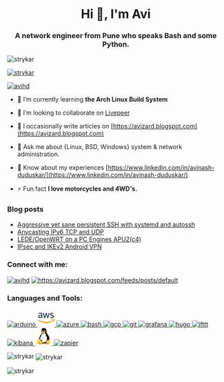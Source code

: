 <h1 align="center">Hi 👋, I'm Avi</h1>
<h3 align="center">A network engineer from Pune who speaks Bash and some Python.</h3>

<p align="left"> <img src="https://komarev.com/ghpvc/?username=strykar&label=Profile%20views&color=0e75b6&style=flat" alt="strykar" /> </p>

<p align="left"> <a href="https://github.com/ryo-ma/github-profile-trophy"><img src="https://github-profile-trophy-wine-alpha.vercel.app/?username=Strykar&theme=onedark" alt="strykar" /></a> </p>

<p align="left"> <a href="https://twitter.com/avihd" target="blank"><img src="https://img.shields.io/twitter/follow/avihd?logo=twitter&style=for-the-badge" alt="avihd" /></a> </p>

- 🌱 I’m currently learning **the Arch Linux Build System**

- 👯 I’m looking to collaborate on [Livepeer](https://github.com/livepeer/go-livepeer)

- 📝 I occasionally write articles on [https://avizard.blogspot.com](https://avizard.blogspot.com)

- 💬 Ask me about {Linux, BSD, Windows} system & network administration.

- 📄 Know about my experiences [https://www.linkedin.com/in/avinash-duduskar/](https://www.linkedin.com/in/avinash-duduskar/)

- ⚡ Fun fact **I love motorcycles and 4WD's.**

### Blog posts
<!-- BLOG-POST-LIST:START -->
- [Aggressive yet sane persistent SSH with systemd and autossh](https://avizard.blogspot.com/2021/01/aggressive-yet-sane-persistent-ssh-with.html)
- [Anycasting IPv6 TCP and UDP](https://avizard.blogspot.com/2017/12/anycasting-ipv6-tcp-and-udp-inspired-by.html)
- [LEDE/OpenWRT on a PC Engines APU2&lpar;c4&rpar;](https://avizard.blogspot.com/2017/11/ledeopenwrt-on-pc-engines-apu2c4.html)
- [IPsec and IKEv2 Android VPN](https://avizard.blogspot.com/2017/01/ipsec-and-ikev2-android-vpn.html)
<!-- BLOG-POST-LIST:END -->

<h3 align="left">Connect with me:</h3>
<p align="left">
<a href="https://twitter.com/avihd" target="blank"><img align="center" src="https://raw.githubusercontent.com/rahuldkjain/github-profile-readme-generator/master/src/images/icons/Social/twitter.svg" alt="avihd" height="30" width="40" /></a>
<a href="http://avizard.blogspot.com/feeds/posts/default?alt=rss" target="blank"><img align="center" src="https://raw.githubusercontent.com/rahuldkjain/github-profile-readme-generator/master/src/images/icons/Social/rss.svg" alt="https://avizard.blogspot.com/feeds/posts/default" height="30" width="40" /></a>
</p>

<h3 align="left">Languages and Tools:</h3>
<p align="left"> <a href="https://www.arduino.cc/" target="_blank" rel="noreferrer"> <img src="https://cdn.worldvectorlogo.com/logos/arduino-1.svg" alt="arduino" width="40" height="40"/> </a> <a href="https://aws.amazon.com" target="_blank" rel="noreferrer"> <img src="https://raw.githubusercontent.com/devicons/devicon/master/icons/amazonwebservices/amazonwebservices-original-wordmark.svg" alt="aws" width="40" height="40"/> </a> <a href="https://azure.microsoft.com/en-in/" target="_blank" rel="noreferrer"> <img src="https://www.vectorlogo.zone/logos/microsoft_azure/microsoft_azure-icon.svg" alt="azure" width="40" height="40"/> </a> <a href="https://www.gnu.org/software/bash/" target="_blank" rel="noreferrer"> <img src="https://www.vectorlogo.zone/logos/gnu_bash/gnu_bash-icon.svg" alt="bash" width="40" height="40"/> </a> <a href="https://cloud.google.com" target="_blank" rel="noreferrer"> <img src="https://www.vectorlogo.zone/logos/google_cloud/google_cloud-icon.svg" alt="gcp" width="40" height="40"/> </a> <a href="https://git-scm.com/" target="_blank" rel="noreferrer"> <img src="https://www.vectorlogo.zone/logos/git-scm/git-scm-icon.svg" alt="git" width="40" height="40"/> </a> <a href="https://grafana.com" target="_blank" rel="noreferrer"> <img src="https://www.vectorlogo.zone/logos/grafana/grafana-icon.svg" alt="grafana" width="40" height="40"/> </a> <a href="https://gohugo.io/" target="_blank" rel="noreferrer"> <img src="https://api.iconify.design/logos-hugo.svg" alt="hugo" width="40" height="40"/> </a> <a href="https://ifttt.com/" target="_blank" rel="noreferrer"> <img src="https://www.vectorlogo.zone/logos/ifttt/ifttt-ar21.svg" alt="ifttt" width="40" height="40"/> </a> <a href="https://www.elastic.co/kibana" target="_blank" rel="noreferrer"> <img src="https://www.vectorlogo.zone/logos/elasticco_kibana/elasticco_kibana-icon.svg" alt="kibana" width="40" height="40"/> </a> <a href="https://www.linux.org/" target="_blank" rel="noreferrer"> <img src="https://raw.githubusercontent.com/devicons/devicon/master/icons/linux/linux-original.svg" alt="linux" width="40" height="40"/> </a> <a href="https://zapier.com" target="_blank" rel="noreferrer"> <img src="https://www.vectorlogo.zone/logos/zapier/zapier-icon.svg" alt="zapier" width="40" height="40"/> </a> </p>

<p><img align="left" src="https://github-readme-stats.vercel.app/api/top-langs?username=strykar&show_icons=true&locale=en&layout=compact" alt="strykar" /></p>

<p>&nbsp;<img align="center" src="https://github-readme-stats.vercel.app/api?username=strykar&show_icons=true&locale=en" alt="strykar" /></p>

<p><img align="center" src="https://github-readme-streak-stats.herokuapp.com/?user=strykar&" alt="strykar" /></p>
